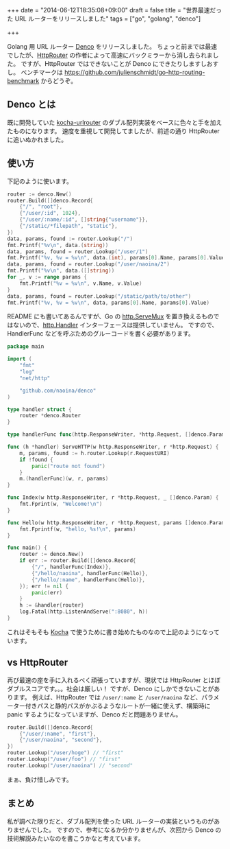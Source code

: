 +++
date = "2014-06-12T18:35:08+09:00"
draft = false
title = "世界最速だった URL ルーターをリリースしました"
tags = ["go", "golang", "denco"]

+++

Golang 用 URL ルーター [Denco](https://github.com/naoina/denco) をリリースしました。
ちょっと前までは最速でしたが、[HttpRouter](https://github.com/julienschmidt/httprouter) の作者によって高速にバックミラーから消し去られました。
ですが、HttpRouter ではできないことが Denco にできたりしますしおすし。
ベンチマークは https://github.com/julienschmidt/go-http-routing-benchmark からどうぞ。

## Denco とは

既に開発していた [kocha-urlrouter](https://github.com/naoina/kocha-urlrouter) のダブル配列実装をベースに色々と手を加えたものになります。
速度を重視して開発してましたが、前述の通り HttpRouter に追いぬかれました。

## 使い方

下記のように使います。

```go
router := denco.New()
router.Build([]denco.Record{
    {"/", "root"},
    {"/user/:id", 1024},
    {"/user/:name/:id", []string{"username"}},
    {"/static/*filepath", "static"},
})
data, params, found := router.Lookup("/")
fmt.Printf("%v\n", data.(string))
data, params, found = router.Lookup("/user/1")
fmt.Printf("%v, %v = %v\n", data.(int), params[0].Name, params[0].Value)
data, params, found = router.Lookup("/user/naoina/2")
fmt.Printf("%v\n", data.([]string))
for _, v := range params {
    fmt.Printf("%v = %v\n", v.Name, v.Value)
}
data, params, found = router.Lookup("/static/path/to/other")
fmt.Printf("%v, %v = %v\n", data, params[0].Name, params[0].Value)
```

README にも書いてあるんですが、Go の [http.ServeMux](http://golang.org/pkg/net/http/#ServeMux) を置き換えるものではないので、[http.Handler](http://golang.org/pkg/net/http/#Handler)  インターフェースは提供していません。
ですので、HandlerFunc などを呼ぶためのグルーコードを書く必要があります。

```go
package main

import (
    "fmt"
    "log"
    "net/http"

    "github.com/naoina/denco"
)

type handler struct {
    router *denco.Router
}

type handlerFunc func(http.ResponseWriter, *http.Request, []denco.Param)

func (h *handler) ServeHTTP(w http.ResponseWriter, r *http.Request) {
    m, params, found := h.router.Lookup(r.RequestURI)
    if !found {
        panic("route not found")
    }
    m.(handlerFunc)(w, r, params)
}

func Index(w http.ResponseWriter, r *http.Request, _ []denco.Param) {
    fmt.Fprint(w, "Welcome!\n")
}

func Hello(w http.ResponseWriter, r *http.Request, params []denco.Param) {
    fmt.Fprintf(w, "hello, %s!\n", params)
}

func main() {
    router := denco.New()
    if err := router.Build([]denco.Record{
        {"/", handlerFunc(Index)},
        {"/hello/naoina", handlerFunc(Hello)},
        {"/hello/:name", handlerFunc(Hello)},
    }); err != nil {
        panic(err)
    }
    h := &handler{router}
    log.Fatal(http.ListenAndServe(":8080", h))
}
```

これはそもそも [Kocha](https://github.com/naoina/kocha) で使うために書き始めたものなので上記のようになっています。

## vs HttpRouter

再び最速の座を手に入れるべく頑張っていますが、現状では HttpRouter とほぼダブルスコアです。。。社会は厳しい！
ですが、Denco にしかできないことがあります。
例えば、HttpRouter では `/user/:name` と `/user/naoina` など、パラメーター付きパスと静的パスがかぶるようなルートが一緒に使えず、構築時に panic するようになっていますが、Denco だと問題ありません。

```go
router.Build([]denco.Record{
    {"/user/:name", "first"},
    {"/user/naoina", "second"},
})
router.Lookup("/user/hoge") // "first"
router.Lookup("/user/foo") // "first"
router.Lookup("/user/naoina") // "second"
```

まぁ、負け惜しみです。

## まとめ

私が調べた限りだと、ダブル配列を使った URL ルーターの実装というものがありませんでした。
ですので、参考になるか分かりませんが、次回から Denco の技術解説みたいなのを書こうかなと考えています。
